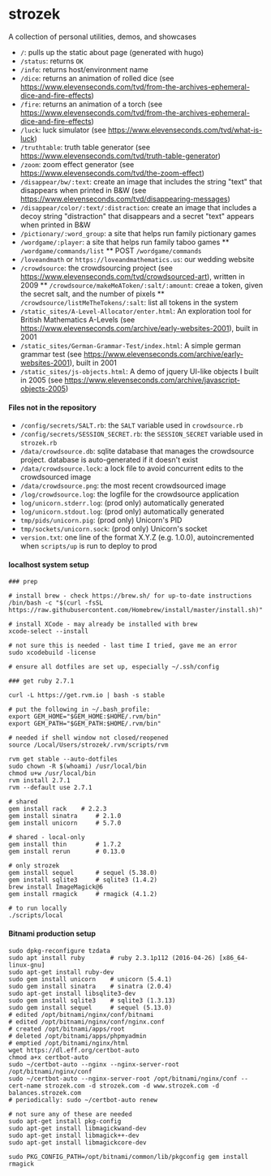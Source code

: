 strozek
=======

A collection of personal utilities, demos, and showcases

* `/`: pulls up the static about page (generated with hugo)
* `/status`: returns `OK`
* `/info`: returns host/environment name
* `/dice`: returns an animation of rolled dice (see https://www.elevenseconds.com/tvd/from-the-archives-ephemeral-dice-and-fire-effects)
* `/fire`: returns an animation of a torch (see https://www.elevenseconds.com/tvd/from-the-archives-ephemeral-dice-and-fire-effects)
* `/luck`: luck simulator (see https://www.elevenseconds.com/tvd/what-is-luck)
* `/truthtable`: truth table generator (see https://www.elevenseconds.com/tvd/truth-table-generator)
* `/zoom`: zoom effect generator (see https://www.elevenseconds.com/tvd/the-zoom-effect)
* `/disappear/bw/:text`: create an image that includes the string "text" that disappears when printed in B&W (see https://www.elevenseconds.com/tvd/disappearing-messages)
* `/disappear/color/:text/:distraction`: create an image that includes a decoy string "distraction" that disappears and a secret "text" appears when printed in B&W
* `/pictionary/:word_group`: a site that helps run family pictionary games
* `/wordgame/:player`: a site that helps run family taboo games
** `/wordgame/commands/list`
** POST `/wordgame/commands`
* `/loveandmath` or `https://loveandmathematics.us`: our wedding website
* `/crowdsource`: the crowdsourcing project (see https://www.elevenseconds.com/tvd/crowdsourced-art), written in 2009
** `/crowdsource/makeMeAToken/:salt/:amount`: creae a token, given the secret salt, and the number of pixels
** `/crowdsource/listMeTheTokens/:salt`: list all tokens in the system
* `/static_sites/A-Level-Allocator/enter.html`: An exploration tool for British Mathematics A-Levels (see https://www.elevenseconds.com/archive/early-websites-2001), built in 2001
* `/static_sites/German-Grammar-Test/index.html`: A simple german grammar test (see https://www.elevenseconds.com/archive/early-websites-2001), built in 2001
* `/static_sites/js-objects.html`: A demo of jquery UI-like objects I built in 2005 (see https://www.elevenseconds.com/archive/javascript-objects-2005)

#### Files not in the repository

* `/config/secrets/SALT.rb`: the `SALT` variable used in `crowdsource.rb`
* `/config/secrets/SESSION_SECRET.rb`: the `SESSION_SECRET` variable used in `strozek.rb`
* `/data/crowdsource.db`: sqlite database that manages the crowdsource project. database is auto-generated if it doesn't exist
* `/data/crowdsource.lock`: a lock file to avoid concurrent edits to the crowdsourced image
* `/data/crowdsource.png`: the most recent crowdsourced image
* `/log/crowdsource.log`: the logfile for the crowdsource application
* `log/unicorn.stderr.log`: (prod only) automatically generated
* `log/unicorn.stdout.log`: (prod only) automatically generated
* `tmp/pids/unicorn.pig`: (prod only) Unicorn's PID
* `tmp/sockets/unicorn.sock`: (prod only) Unicorn's socket
* `version.txt`: one line of the format X.Y.Z (e.g. 1.0.0), autoincremented when `scripts/up` is run to deploy to prod


#### localhost system setup

```shell
### prep

# install brew - check https://brew.sh/ for up-to-date instructions
/bin/bash -c "$(curl -fsSL https://raw.githubusercontent.com/Homebrew/install/master/install.sh)"

# install XCode - may already be installed with brew
xcode-select --install

# not sure this is needed - last time I tried, gave me an error
sudo xcodebuild -license

# ensure all dotfiles are set up, especially ~/.ssh/config

### get ruby 2.7.1

curl -L https://get.rvm.io | bash -s stable

# put the following in ~/.bash_profile:
export GEM_HOME="$GEM_HOME:$HOME/.rvm/bin"
export GEM_PATH="$GEM_PATH:$HOME/.rvm/bin"

# needed if shell window not closed/reopened
source /Local/Users/strozek/.rvm/scripts/rvm

rvm get stable --auto-dotfiles
sudo chown -R $(whoami) /usr/local/bin
chmod u+w /usr/local/bin
rvm install 2.7.1
rvm --default use 2.7.1

# shared
gem install rack 	# 2.2.3
gem install sinatra 	# 2.1.0
gem install unicorn 	# 5.7.0

# shared - local-only
gem install thin		# 1.7.2
gem install rerun 		# 0.13.0

# only strozek
gem install sequel		# sequel (5.38.0)
gem install sqlite3		# sqlite3 (1.4.2)
brew install ImageMagick@6
gem install rmagick		# rmagick (4.1.2)

# to run locally
./scripts/local
```

#### Bitnami production setup
```shell
sudo dpkg-reconfigure tzdata
sudo apt install ruby 		# ruby 2.3.1p112 (2016-04-26) [x86_64-linux-gnu]
sudo apt-get install ruby-dev
sudo gem install unicorn	# unicorn (5.4.1)
sudo gem install sinatra	# sinatra (2.0.4)
sudo apt-get install libsqlite3-dev
sudo gem install sqlite3	# sqlite3 (1.3.13)
sudo gem install sequel		# sequel (5.13.0)
# edited /opt/bitnami/nginx/conf/bitnami
# edited /opt/bitnami/nginx/conf/nginx.conf
# created /opt/bitnami/apps/root
# deleted /opt/bitnami/apps/phpmyadmin
# emptied /opt/bitnami/nginx/html
wget https://dl.eff.org/certbot-auto
chmod a+x certbot-auto
sudo ~/certbot-auto --nginx --nginx-server-root /opt/bitnami/nginx/conf
sudo ~/certbot-auto --nginx-server-root /opt/bitnami/nginx/conf --cert-name strozek.com -d strozek.com -d www.strozek.com -d balances.strozek.com
# periodically: sudo ~/certbot-auto renew

# not sure any of these are needed
sudo apt-get install pkg-config
sudo apt-get install libmagickwand-dev
sudo apt-get install libmagick++-dev
sudo apt-get install libmagickcore-dev

sudo PKG_CONFIG_PATH=/opt/bitnami/common/lib/pkgconfig gem install rmagick
```